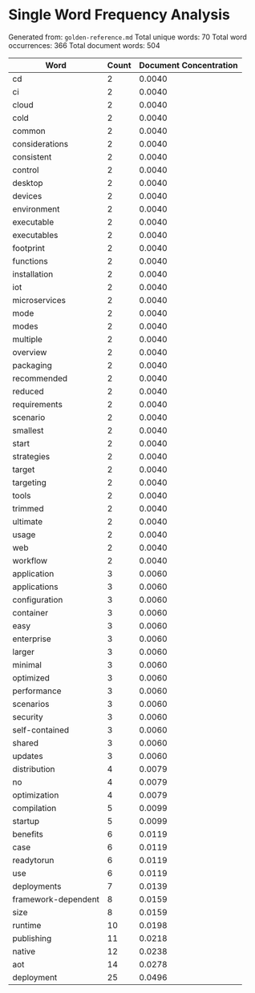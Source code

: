 # Single Word Frequency Analysis

Generated from: `golden-reference.md`
Total unique words: 70
Total word occurrences: 366
Total document words: 504

| Word | Count | Document Concentration |
|------|-------|------------------------|
| cd | 2 | 0.0040 |
| ci | 2 | 0.0040 |
| cloud | 2 | 0.0040 |
| cold | 2 | 0.0040 |
| common | 2 | 0.0040 |
| considerations | 2 | 0.0040 |
| consistent | 2 | 0.0040 |
| control | 2 | 0.0040 |
| desktop | 2 | 0.0040 |
| devices | 2 | 0.0040 |
| environment | 2 | 0.0040 |
| executable | 2 | 0.0040 |
| executables | 2 | 0.0040 |
| footprint | 2 | 0.0040 |
| functions | 2 | 0.0040 |
| installation | 2 | 0.0040 |
| iot | 2 | 0.0040 |
| microservices | 2 | 0.0040 |
| mode | 2 | 0.0040 |
| modes | 2 | 0.0040 |
| multiple | 2 | 0.0040 |
| overview | 2 | 0.0040 |
| packaging | 2 | 0.0040 |
| recommended | 2 | 0.0040 |
| reduced | 2 | 0.0040 |
| requirements | 2 | 0.0040 |
| scenario | 2 | 0.0040 |
| smallest | 2 | 0.0040 |
| start | 2 | 0.0040 |
| strategies | 2 | 0.0040 |
| target | 2 | 0.0040 |
| targeting | 2 | 0.0040 |
| tools | 2 | 0.0040 |
| trimmed | 2 | 0.0040 |
| ultimate | 2 | 0.0040 |
| usage | 2 | 0.0040 |
| web | 2 | 0.0040 |
| workflow | 2 | 0.0040 |
| application | 3 | 0.0060 |
| applications | 3 | 0.0060 |
| configuration | 3 | 0.0060 |
| container | 3 | 0.0060 |
| easy | 3 | 0.0060 |
| enterprise | 3 | 0.0060 |
| larger | 3 | 0.0060 |
| minimal | 3 | 0.0060 |
| optimized | 3 | 0.0060 |
| performance | 3 | 0.0060 |
| scenarios | 3 | 0.0060 |
| security | 3 | 0.0060 |
| self-contained | 3 | 0.0060 |
| shared | 3 | 0.0060 |
| updates | 3 | 0.0060 |
| distribution | 4 | 0.0079 |
| no | 4 | 0.0079 |
| optimization | 4 | 0.0079 |
| compilation | 5 | 0.0099 |
| startup | 5 | 0.0099 |
| benefits | 6 | 0.0119 |
| case | 6 | 0.0119 |
| readytorun | 6 | 0.0119 |
| use | 6 | 0.0119 |
| deployments | 7 | 0.0139 |
| framework-dependent | 8 | 0.0159 |
| size | 8 | 0.0159 |
| runtime | 10 | 0.0198 |
| publishing | 11 | 0.0218 |
| native | 12 | 0.0238 |
| aot | 14 | 0.0278 |
| deployment | 25 | 0.0496 |
